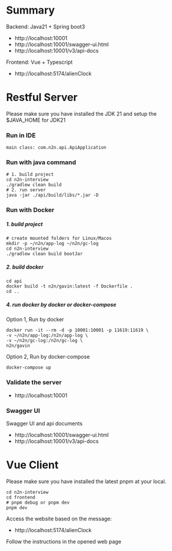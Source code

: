 # Summary
Backend: Java21 + Spring boot3 
* http://localhost:10001
* http://localhost:10001/swagger-ui.html
* http://localhost:10001/v3/api-docs

Frontend: Vue + Typescript
* http://localhost:5174/alienClock


# Restful Server
Please make sure you have installed the JDK 21 and setup the $JAVA_HOME for JDK21
### Run in IDE
```
main class: com.n2n.api.ApiApplication
```

### Run with java command
```shell
# 1. build project
cd n2n-interview
./gradlew clean build
# 2. run server 
java -jar ./api/build/libs/*.jar -D
```

### Run with Docker
##### 1. build project
```shell
# create mounted folders for Linux/Macos
mkdir -p ~/n2n/app-log ~/n2n/gc-log
cd n2n-interview
./gradlew clean build bootJar
```
##### 2. build docker
```shell
cd api
docker build -t n2n/gavin:latest -f Dockerfile .
cd ..
```
##### 4. run docker by docker or docker-compose
Option 1, Run by docker
```shell
docker run -it --rm -d -p 10001:10001 -p 11619:11619 \
-v ~/n2n/app-log:/n2n/app-log \
-v ~/n2n/gc-log:/n2n/gc-log \
n2n/gavin
```
Option 2, Run by docker-compose
```shell
docker-compose up
```

### Validate the server
* http://localhost:10001

### Swagger UI
Swagger UI and api documents 
* http://localhost:10001/swagger-ui.html
* http://localhost:10001/v3/api-docs

# Vue Client
Please make sure you have installed the latest pnpm at your local.
```shell
cd n2n-interview
cd frontend
# pnpm debug or pnpm dev
pnpm dev
```
Access the website based on the message:
* http://localhost:5174/alienClock

Follow the instructions in the opened web page